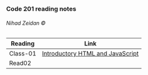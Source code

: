 ### Code 201 reading notes



###### Nihad Zeidan &copy; 



Reading | Link 
--------|-------
Class-01  | [Introductory HTML and JavaScript](class01.md)
Read02  |
